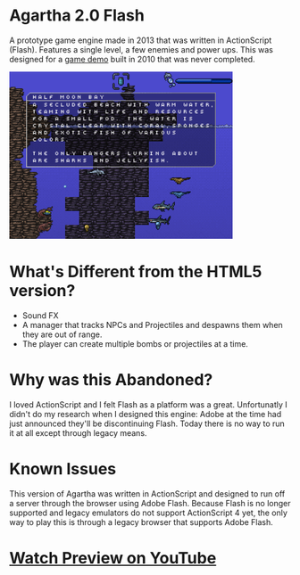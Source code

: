 # Agartha 2.0 Flash

A prototype game engine made in 2013 that was written in ActionScript (Flash). Features a single level, a few enemies and power ups. This was designed for a [game demo](https://github.com/JohnnyLdeAlba/agartha-html5) built in 2010 that was never completed. 

<img src="https://raw.githubusercontent.com/JohnnyLdeAlba/agartha-flash/main/agartha-flash-0904201901.png" alt="" style="width: 400px;" />

# What's Different from the HTML5 version?
- Sound FX
- A manager that tracks NPCs and Projectiles and despawns them when they are out of range.
- The player can create multiple bombs or projectiles at a time.

# Why was this Abandoned?

I loved ActionScript and I felt Flash as a platform was a great. Unfortunatly I didn't do my research when I designed this engine: Adobe at the time had just announced they'll be discontinuing Flash. Today there is no way to run it at all except through legacy means. 

# Known Issues

This version of Agartha was written in ActionScript and designed to run off a server through the browser using Adobe Flash. Because Flash is no longer supported and legacy emulators do not support ActionScript 4 yet, the only way to play this is through a legacy browser that supports Adobe Flash.

# [Watch Preview on YouTube](https://www.youtube.com/watch?v=hIGxXLqA5QM)

